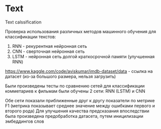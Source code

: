 # Text
Text calssification

Проверка использования различных методов машинного обучения для классификации текстов:
1. RNN - рекурентная нейронная сеть
2. CNN - сверточная нейронная сеть
3. LSTM - нейронная сеть долгой краткосрочной памяти (улучшенная RNN)

https://www.kaggle.com/code/aviskumar/imdb-dataset/data - ссылка на датасет (из-за большого размера, нельзя загрузить)

Были произведены тесты по сравнению сетей для классификации комметариев к фильмам 
были обучены 2 сети: RNN (LSTM) и CNN

Обе сети показали приближенные друг к другу показатели по метрике F1 (метрика показывает среднее значение между ошибками первого и второго рода)
Для улучшения качества предсказания впоследствии была произведена предобработка датасета, путем иницилизации эмбеддингов слов
